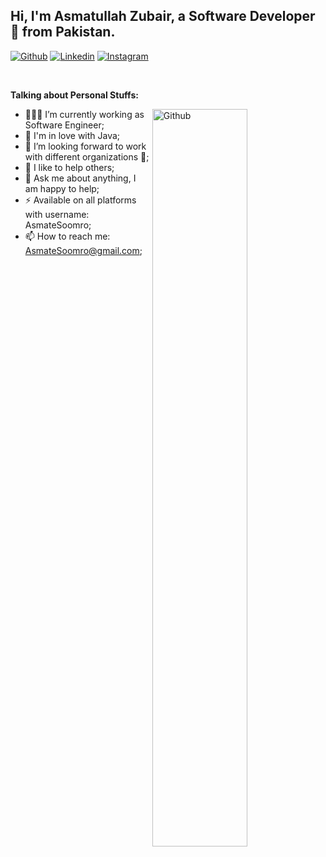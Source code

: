 <!-- Your title -->
## Hi, I'm Asmatullah Zubair, a Software Developer 🚀 from Pakistan.

<!-- Your badges
You can use the website to generate badges: https://shields.io/
-->

[![Github](https://img.shields.io/badge/-Github-000?style=flat&logo=Github&logoColor=white)](https://github.com/AsmateSoomro)
[![Linkedin](https://img.shields.io/badge/-LinkedIn-blue?style=flat&logo=Linkedin&logoColor=white)](https://www.linkedin.com/in/AsmateSoomro)
[![Instagram](https://img.shields.io/badge/-Instagram-c13584?style=flat&labelColor=c13584&logo=instagram&logoColor=white)](https://www.instagram.com/AsmateSoomro)

&nbsp;

<!-- Talking about you -->
**Talking about Personal Stuffs:**

<!-- Any image aligned to the right. Beware the width -->
<img width="55%" align="right" alt="Github" src="https://raw.githubusercontent.com/onimur/.github/master/.resources/git-header.svg" />

- 👨🏽‍💻 I’m currently working as Software Engineer;
- 🌱 I'm in love with Java; 
- 👯 I’m looking forward to work with different organizations 🤝;
- 🤔 I like to help others;
- 💬 Ask me about anything, I am happy to help;
- ⚡️ Available on all platforms with username: AsmateSoomro;
- 📫 How to reach me: AsmateSoomro@gmail.com;
